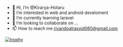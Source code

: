 - 👋 Hi, I’m @Kirarya-Hotaru
- 👀 I’m interested in web and android develoment 
- 🌱 I’m currently learning laravel
- 💞️ I’m looking to collaborate on ...
- 📫 How to reach me rivandoalrasyid060@gmail.com

[![trophy](https://github-profile-trophy.vercel.app/?username=kirarya-hotaru&theme=onedark)](https://github.com/ryo-ma/github-profile-trophy)
<!---
Kirarya-Hotaru/Kirarya-Hotaru is a ✨ special ✨ repository because its `README.md` (this file) appears on your GitHub profile.
You can click the Preview link to take a look at your changes.
--->
